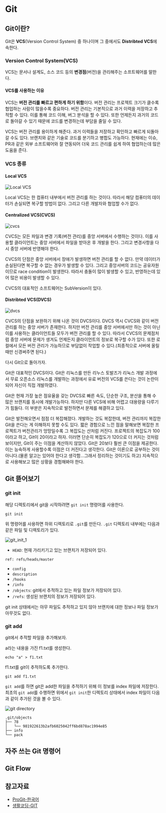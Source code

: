# Git
## Git이란?
Git은 **VCS**(Version Control System) 중 하나이며 그 중에서도 **Distribted VCS**에 속한다.

### Version Control System(VCS)
VCS는 문서나 설계도, 소스 코드 등의 **변경점**(버전)을 관리해주는 소프트웨어를 말한다.

#### VCS를 사용하는 이유
VCS는 **버전 관리를 빠르고 편하게 하기 위함**이다. 버전 관리는 프로젝트 크기가 클수록 협업하는 사람이 많을수록 중요하다. 버전 관리는 기본적으로 과거 이력을 저장하고 추적할 수 있다. 이를 통해 코드 이해, 버그 분석을 할 수 있다. 또한 언제든지 과거의 코드로 돌아갈 수 있기 때문에 코드를 변경하는데 부담을 줄일 수 있다.

VCS는 버전 관리를 용이하게 해준다. 과거 이력들을 저장하고 확인하고 빠르게 되돌아갈 수도 있다. 브랜치와 같은 기술로 코드를 분기하고 병합도 가능하다. 현재에는 이슈, PR과 같은 외부 소프트웨어와 잘 연동되어 더욱 코드 관리를 쉽게 하여 협업하는데 많은 도움을 준다.

### VCS 종류
#### Local VCS

![Local VCS](./images/local_vcs.png)

Local VCS는 한 컴퓨터 내부에서 버전 관리를 하는 것이다. 따라서 해당 컴퓨터의 데이터가 손실되면 복구할 방법이 없다. 그리고 다른 개발자와 협업할 수가 없다.

#### Centralized VCS(CVCS)

![cvcs](./images/cvcs.png)

CVCS는 모든 파일과 변경 기록(버전 관리)를 중앙 서버에서 수행하는 것이다. 이를 사용할 클라이언트는 중앙 서버에서 파일을 받아온 후 개발을 한다. 그리고 변경사항을 다시 중앙 서버에 반영해야 한다.

CVCS의 단점은 중앙 서버에서 장애가 발생하면 버전 관리를 할 수 없다. 만약 데이터가 손실된다면 복구할 수 없는 경우가 발생할 수 있다. 그리고 중앙서버의 코드는 공유자원이므로 race condition이 발생한다. 따라서 충돌이 많이 발생할 수 있고, 반영하는데 있어 많은 비용이 발생할 수 있다.

CVCS의 대표적인 소프트웨어는 SubVersion이 있다.

#### Distribted VCS(DVCS)

![dvcs](./images/dvcs.png)

CVCS의 단점을 보완하기 위해 나온 것이 DVCS이다. DVCS 역시 CVCS와 같이 버전 관리를 하는 중앙 서버가 존재한다. 하지만 버전 관리를 중앙 서버에서만 하는 것이 아닌 이를 사용하는 클라이언트들 모두가 버전 관리를 할 수 있다. 따라서 CVCS의 문제점처럼 중앙 서버에 문제가 생겨도 언제든지 클라이언트의 정보로 복구할 수가 있다. 또한 로컬에서 모든 버전 관리가 가능하므로 부담없이 작업할 수 있다.(최종적으로 서버에 올릴 때만 신경써주면 된다.)

다시 Git으로 돌아가자.

Git은 대표적인 DVCS이다. Git은 리눅스를 만든 리누스 토발즈가 리눅스 개발 과정에서 무료 오픈소스 리눅스를 개발하는 과정에서 유료 버전의 VCS를 쓴다는 것이 논란이 되어 자신이 직접 개발하였다.

Git은 현재 가장 높은 점유율을 갖는 DVCS로 빠른 속도, 단순한 구조, 분산을 통해 수 많은 브랜치를 동시에 개발가능하다. 하지만 다른 VCS에 비해 어렵고 대용량을 다루기가 힘들다. 이 부분은 지속적으로 발전하면서 문제를 해결하고 있다.

Git은 발전해오면서 점점 더 복잡해졌다. 개발하는 것도 복잡한데, 버전 관리까지 복잡한 Git을 쓴다는 게 이해하지 못할 수도 있다. 짧은 경험으로 느낀 점을 말해보면 복잡한 프로젝트가 버전관리가 엉망일수록 그 복잡도는 산처럼 커진다. 프로젝트의 복잡도가 100이라고 하고, Git이 20이라고 하자. 이러면 단순히 복잡도가 120으로 더 커지는 것처럼 보이지만, Git이 주는 이점을 계산하지 않았다. Git은 20보다 훨씬 큰 이점을 제공한다. 이는 능숙하게 사용할수록 이점은 더 커진다고 생각한다. Git은 이론으로 공부하는 것이 아니다.(물론 알고는 있어야 한다고 생각함...그래서 정리하는 것이기도 하고) 지속적으로 사용해보고 많은 상황을 경험해봐야 한다.

## Git 뜯어보기

### git init
해당 디렉토리에서 git을 시작하려면 `git init` 명령어를 사용한다.

```
git init
```

위 명령어를 사용하면 하위 디렉토리로 `.git`를 만든다. `.git` 디렉토리 내부에는 다음과 같은 파일 및 디렉토리가 있다.

![git_init_1](./images/git_init_1.png)

- `HEAD`: 현재 가리키기고 있는 브랜치가 저장되어 있다.

```
ref: refs/heads/master
```

- `config`
- `description`
- `/hooks`
- `/info`
- `/objects`: git에서 추적하고 있는 파일 정보가 저장되어 있다.
- `/refs`: 생성된 브랜치의 정보가 저장되어 있다.

git init 상태에서는 아무 파일도 추적하고 있지 않아 브랜치에 대한 정보나 파일 정보가 아무것도 없다.

### git add
git에서 추적할 파일을 추가해보자.

a라는 내용을 가진 f1.txt를 생성한다.

```
echo "a" > f1.txt
```

f1.txt를 git이 추적하도록 추가한다.

```
git add f1.txt
```

`git add`를 하면 git은 add한 파일을 추적하기 위해 이 정보를 index 파일에 저장한다. 최초의 `git add`를 수행하면 위에서 `git init`한 디렉토리 상태에서 index 파일이 다음과 같이 추가된 것을 볼 수 있다.

![git directory](./images/git_directory.png)

```
.git/objects
├── 78
│   └── 981922613b2afb6025042ff6bd878ac1994e85
├── info
└── pack
```


## 자주 쓰는 Git 명령어

## Git Flow

## 참고자료
- [ProGit-한국어](https://git-scm.com/book/ko/v2)
- [생활코딩-GIT](https://opentutorials.org/course/3838)